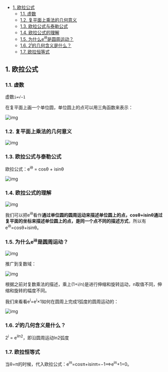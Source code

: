 - [1. 欧拉公式](#1-欧拉公式)
  - [1.1. 虚数](#11-虚数)
  - [1.2. 复平面上乘法的几何意义](#12-复平面上乘法的几何意义)
  - [1.3. 欧拉公式与泰勒公式](#13-欧拉公式与泰勒公式)
  - [1.4. 欧拉公式的理解](#14-欧拉公式的理解)
  - [1.5. 为什么e<sup>iθ</sup>是圆周运动？](#15-为什么esupiθsup是圆周运动)
  - [1.6. 2<sup>i</sup>的几何含义是什么？](#16-2supisup的几何含义是什么)
  - [1.7. 欧拉恒等式](#17-欧拉恒等式)

## 1. 欧拉公式

### 1.1. 虚数
虚数`i=√−1`

在复平面上画一个单位圆，单位圆上的点可以用三角函数来表示：

![img](http://img.uwayfly.com/article_mike_20200528135111_16f48c35864c.png)

### 1.2. 复平面上乘法的几何意义

![img](http://img.uwayfly.com/article_mike_20200528135759_964aa526ee7f.png)


### 1.3. 欧拉公式与泰勒公式

欧拉公式：e<sup>iθ</sup> = cosθ + isinθ

![img](http://img.uwayfly.com/article_mike_20200528140319_20c6209df63b.png)


### 1.4. 欧拉公式的理解

![img](http://img.uwayfly.com/article_mike_20200528140409_b9caa12b8d88.png)

我们可以把e<sup>iθ</sup>看作**通过单位圆的圆周运动来描述单位圆上的点，cosθ+isinθ通过复平面的坐标来描述单位圆上的点，是同一个点不同的描述方式**，所以有e<sup>iθ</sup>=cosθ+isinθ。

### 1.5. 为什么e<sup>iθ</sup>是圆周运动？

![img](http://img.uwayfly.com/article_mike_20200528140818_3e24124f7eb7.png)

推广到复数域：

![img](http://img.uwayfly.com/article_mike_20200528140928_d49d255fd6ce.png)

根据之前对复数乘法的描述，乘上(1+i/n)是进行伸缩和旋转运动，n取值不同，伸缩和旋转的幅度不同。


我们来看看e<sup>i</sup>=e<sup>i</sup>×1如何在圆周上完成1弧度的圆周运动的：

![img](http://img.uwayfly.com/article_mike_20200528141243_2f980e503348.png)


### 1.6. 2<sup>i</sup>的几何含义是什么？

2<sup>i</sup> = e<sup>iln2</sup>，即沿圆周运动ln2弧度


### 1.7. 欧拉恒等式

当θ=π的时候，代入欧拉公式：e<sup>iπ</sup>=cosπ+isinπ=−1⟹e<sup>iπ</sup>+1=0。
